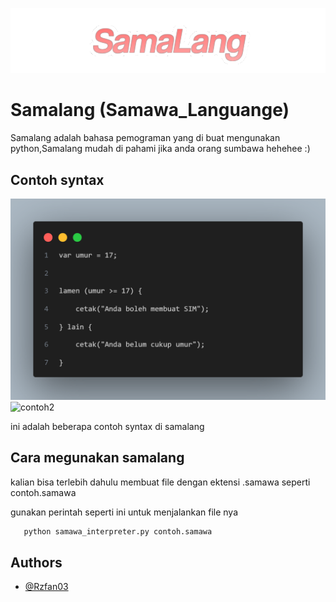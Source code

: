 
![Logo](1000795115.png)


# Samalang (Samawa_Languange)

Samalang adalah bahasa pemograman yang di buat mengunakan python,Samalang mudah di pahami jika anda orang sumbawa hehehee :)




## Contoh syntax

<img src="contoh if statement di samalang.png" alt="contoh1">
<br>
<img src="contoh print di samalang.png" alt="contoh2">

ini adalah beberapa contoh syntax di samalang
## Cara megunakan samalang

kalian bisa terlebih dahulu membuat file dengan ektensi .samawa seperti contoh.samawa 

gunakan perintah seperti ini untuk menjalankan file nya

```bash
   python samawa_interpreter.py contoh.samawa
```

    
## Authors

- [@Rzfan03](https://www.github.com/Rzfan03)


